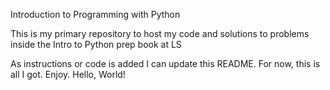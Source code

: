 Introduction to Programming with Python

This is my primary repository to host my code and solutions to problems inside 
the Intro to Python prep book at LS

As instructions or code is added I can update this README. For now, this is all I got. Enjoy.
Hello, World!